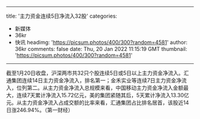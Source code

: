 
---
title: '主力资金连续5日净流入32股'
categories: 
 - 新媒体
 - 36kr
 - 快讯
headimg: 'https://picsum.photos/400/300?random=4581'
author: 36kr
comments: false
date: Thu, 20 Jan 2022 11:15:19 GMT
thumbnail: 'https://picsum.photos/400/300?random=4581'
---

<div>   
截至1月20日收盘，沪深两市共32只个股连续5日或5日以上主力资金净流入。汇通集团连续14日主力资金净流入，排名第一；金禾实业等连续7日主力资金净流入，位列第二。从主力资金净流入总规模来看，中国移动主力资金净流入金额最大，连续7天累计净流入15.72亿元，美的集团紧随其后，5天累计净流入13.30亿元。从主力资金净流入占成交额的比率来看，汇通集团占比排名居首，该股近14日涨246.94%。（第一财经）  
</div>
            